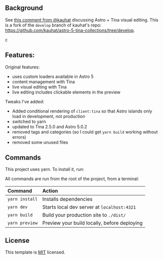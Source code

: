 


## Background
See [this comment from @kauhat](https://github.com/tinacms/tinacms/issues/4497#issuecomment-2484316664) discussing Astro + Tina visual editing. This is a fork of the `develop` branch of kauhat's repo: https://github.com/kauhat/astro-5-tina-collections/tree/develop. 

c
## Features:

Original features:
- uses custom loaders available in Astro 5
- content management with Tina
- live visual editing with Tina
- live editing includes clickable elements in the preview


Tweaks I've added:
- Added conditional rendering of `client:tina` so that Astro islands only load in development, not production
- switched to yarn
- updated to Tina 2.5.0 and Astro 5.0.2
- removed tags and categories (so I could get `yarn build` working without errors)
- removed some unused files


## Commands

This project uses yarn. To install it, run:

All commands are run from the root of the project, from a terminal:

| Command            | Action                                       |
| :----------------- | :------------------------------------------- |
| `yarn install`     | Installs dependencies                        |
| `yarn dev`         | Starts local dev server at `localhost:4321`  |
| `yarn build`       | Build your production site to `./dist/`      |
| `yarn preview`     | Preview your build locally, before deploying |



## License

This template is [MIT](LICENSE) licensed.
